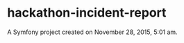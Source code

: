hackathon-incident-report
=========================

A Symfony project created on November 28, 2015, 5:01 am.
